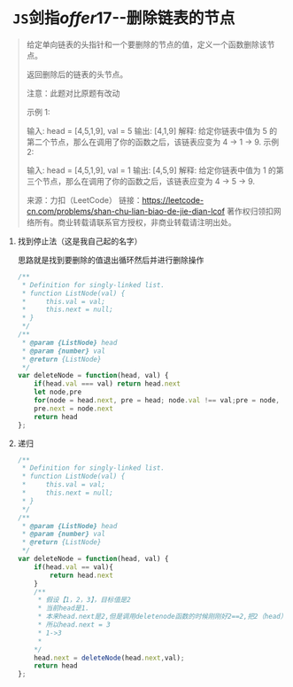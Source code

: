 # ` JS`剑指*offer*17--删除链表的节点

> 给定单向链表的头指针和一个要删除的节点的值，定义一个函数删除该节点。
>
> 返回删除后的链表的头节点。
>
> 注意：此题对比原题有改动
>
> 示例 1:
>
> 输入: head = [4,5,1,9], val = 5
> 输出: [4,1,9]
> 解释: 给定你链表中值为 5 的第二个节点，那么在调用了你的函数之后，该链表应变为 4 -> 1 -> 9.
> 示例 2:
>
> 输入: head = [4,5,1,9], val = 1
> 输出: [4,5,9]
> 解释: 给定你链表中值为 1 的第三个节点，那么在调用了你的函数之后，该链表应变为 4 -> 5 -> 9.
>
> 来源：力扣（LeetCode）
> 链接：https://leetcode-cn.com/problems/shan-chu-lian-biao-de-jie-dian-lcof
> 著作权归领扣网络所有。商业转载请联系官方授权，非商业转载请注明出处。

1. 找到停止法（这是我自己起的名字）

   思路就是找到要删除的值退出循环然后并进行删除操作

   ```js
   /**
    * Definition for singly-linked list.
    * function ListNode(val) {
    *     this.val = val;
    *     this.next = null;
    * }
    */
   /**
    * @param {ListNode} head
    * @param {number} val
    * @return {ListNode}
    */
   var deleteNode = function(head, val) {
       if(head.val === val) return head.next
       let node,pre
       for(node = head.next, pre = head; node.val !== val;pre = node, node = node.next);
       pre.next = node.next
       return head
   };
   ```

2. 递归

   ```js
   /**
    * Definition for singly-linked list.
    * function ListNode(val) {
    *     this.val = val;
    *     this.next = null;
    * }
    */
   /**
    * @param {ListNode} head
    * @param {number} val
    * @return {ListNode}
    */
   var deleteNode = function(head, val) {
       if(head.val == val){
           return head.next
       }
       /**
        * 假设【1，2，3】，目标值是2
        * 当前head是1.
        * 本来head.next是2,但是调用deletenode函数的时候刚刚好2==2,把2（head）的下一个值3的指针返回回去
        * 所以head.next = 3
        * 1->3
        * 
       */
       head.next = deleteNode(head.next,val);
       return head
   };
   
   ```

   

